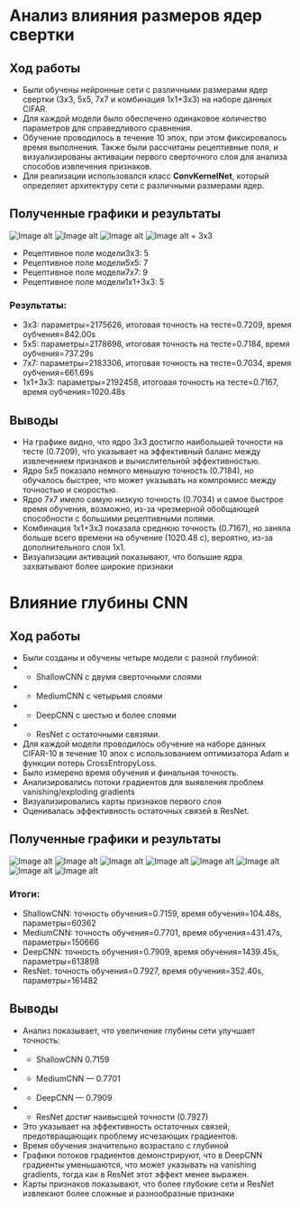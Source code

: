 # Анализ влияния размеров ядер свертки
## Ход работы
- Были обучены нейронные сети с различными размерами ядер свертки (3x3, 5x5, 7x7 и комбинация 1x1+3x3) на наборе данных CIFAR.
-  Для каждой модели было обеспечено одинаковое количество параметров для справедливого сравнения. 
- Обучение проводилось в течение 10 эпох, при этом фиксировалось время выполнения. Также были рассчитаны рецептивные поля, и визуализированы активации первого сверточного слоя для анализа способов извлечения признаков. 
- Для реализации использовался класс **ConvKernelNet**, который определяет архитектуру сети с различными размерами ядер. 

## Полученные графики и результаты 
![Image alt](https://github.com/ecocoo/ML_summer_Prac/blob/main/Lessons_4/HW/images/image.png)
![Image alt](https://github.com/ecocoo/ML_summer_Prac/blob/main/Lessons_4/HW/images/image-1.png)
![Image alt](https://github.com/ecocoo/ML_summer_Prac/blob/main/Lessons_4/HW/images/image-2.png)
![Image alt + 3x3](https://github.com/ecocoo/ML_summer_Prac/blob/main/Lessons_4/HW/images/image-3.png)

- Рецептивное поле модели3x3: 5
- Рецептивное поле модели5x5: 7
- Рецептивное поле модели7x7: 9
- Рецептивное поле модели1x1+3x3: 5

### Результаты:
- 3x3: параметры=2175626, итоговая точность на тесте=0.7209, время оубчения=842.00s
- 5x5: параметры=2178698, итоговая точность на тесте=0.7184, время оубчения=737.29s
- 7x7: параметры=2183306, итоговая точность на тесте=0.7034, время оубчения=661.69s
- 1x1+3x3: параметры=2192458, итоговая точность на тесте=0.7167, время оубчения=1020.48s

## Выводы
- На графике видно, что ядро 3x3 достигло наибольшей точности на тесте (0.7209), что указывает на эффективный баланс между извлечением признаков и вычислительной эффективностью. 
- Ядро 5x5 показало немного меньшую точность (0.7184), но обучалось быстрее, что может указывать на компромисс между точностью и скоростью. 
- Ядро 7x7 имело самую низкую точность (0.7034) и самое быстрое время обучения, возможно, из-за чрезмерной обобщающей способности с большими рецептивными полями. 
- Комбинация 1x1+3x3 показала среднюю точность (0.7167), но заняла больше всего времени на обучение (1020.48 с), вероятно, из-за дополнительного слоя 1x1. 
- Визуализации активаций показывают, что большие ядра захватывают более широкие признаки

# Влияние глубины CNN
## Ход работы

- Были созданы и обучены четыре модели с разной глубиной: 
- - ShallowCNN с двумя сверточными слоями 
- - MediumCNN с четырьмя слоями 
- - DeepCNN с шестью и более слоями
- - ResNet с остаточными связями. 
- Для каждой модели проводилось обучение на наборе данных CIFAR-10 в течение 10 эпох с использованием оптимизатора Adam и функции потерь CrossEntropyLoss. 
- Было измерено время обучения и финальная точность. 
- Анализировались потоки градиентов для выявления проблем vanishing/exploding gradients 
- Визуализировались карты признаков первого слоя 
- Оценивалась эффективность остаточных связей в ResNet.

## Полученные графики и результаты 
![Image alt](https://github.com/ecocoo/ML_summer_Prac/blob/main/Lessons_4/HW/images/image-4.png)
![Image alt](https://github.com/ecocoo/ML_summer_Prac/blob/main/Lessons_4/HW/images/image-5.png)
![Image alt](https://github.com/ecocoo/ML_summer_Prac/blob/main/Lessons_4/HW/images/image-6.png)
![Image alt](https://github.com/ecocoo/ML_summer_Prac/blob/main/Lessons_4/HW/images/image-7.png)
![Image alt](https://github.com/ecocoo/ML_summer_Prac/blob/main/Lessons_4/HW/images/image-8.png)
![Image alt](https://github.com/ecocoo/ML_summer_Prac/blob/main/Lessons_4/HW/images/image-9.png)
![Image alt](https://github.com/ecocoo/ML_summer_Prac/blob/main/Lessons_4/HW/images/image-10.png)
![Image alt](https://github.com/ecocoo/ML_summer_Prac/blob/main/Lessons_4/HW/images/image-11.png)

### Итоги:
- ShallowCNN: точность обучения=0.7159, время обучения=104.48s, параметры=60362
- MediumCNN: точность обучения=0.7701, время обучения=431.47s, параметры=150666
- DeepCNN: точность обучения=0.7909, время обучения=1439.45s, параметры=613898
- ResNet: точность обучения=0.7927, время обучения=352.40s, параметры=161482

## Выводы
- Анализ показывает, что увеличение глубины сети улучшает точность: 
- - ShallowCNN 0.7159 
- - MediumCNN — 0.7701
- - DeepCNN — 0.7909
- - ResNet достиг наивысшей точности (0.7927)
- Это указывает на эффективность остаточных связей, предотвращающих проблему исчезающих градиентов. 
- Время обучения значительно возрастало с глубиной
- Графики потоков градиентов демонстрируют, что в DeepCNN градиенты уменьшаются, что может указывать на vanishing gradients, тогда как в ResNet этот эффект менее выражен. 
- Карты признаков показывают, что более глубокие сети и ResNet извлекают более сложные и разнообразные признаки
